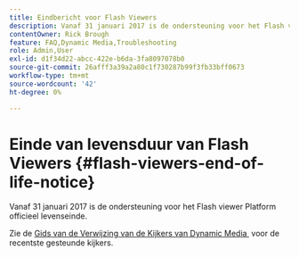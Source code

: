 ```yaml
---
title: Eindbericht voor Flash Viewers
description: Vanaf 31 januari 2017 is de ondersteuning voor het Flash viewer Platform officieel levenseinde.
contentOwner: Rick Brough
feature: FAQ,Dynamic Media,Troubleshooting
role: Admin,User
exl-id: d1f34d22-abcc-422e-b6da-3fa8097078b0
source-git-commit: 26afff3a39a2a80c1f730287b99f3fb33bff0673
workflow-type: tm+mt
source-wordcount: '42'
ht-degree: 0%

---
```


# Einde van levensduur van Flash Viewers {#flash-viewers-end-of-life-notice}

Vanaf 31 januari 2017 is de ondersteuning voor het Flash viewer Platform officieel levenseinde.

Zie de [&#x200B; Gids van de Verwijzing van de Kijkers van Dynamic Media &#x200B;](https://experienceleague.adobe.com/docs/dynamic-media-developer-resources.html?lang=nl-NL) voor de recentste gesteunde kijkers.

